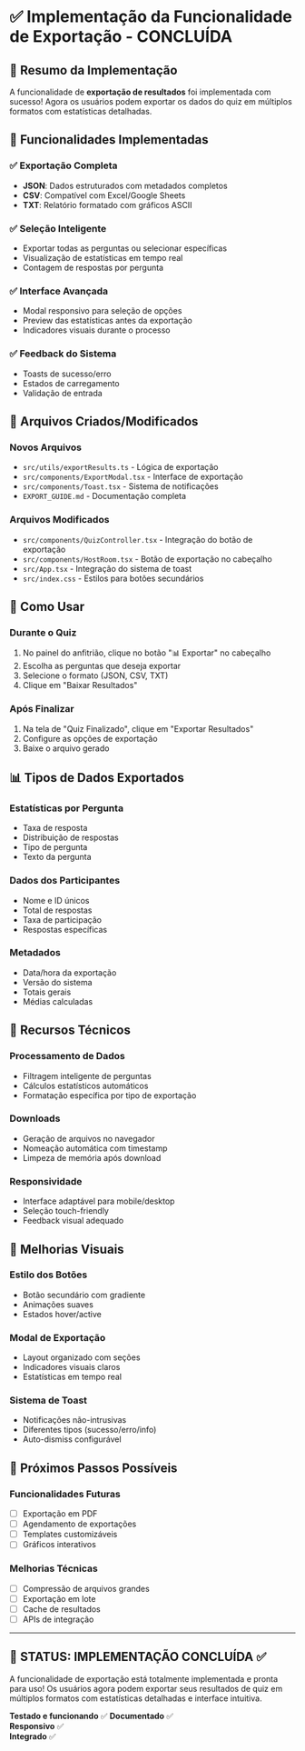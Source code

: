 # ✅ Implementação da Funcionalidade de Exportação - CONCLUÍDA

## 🎉 Resumo da Implementação

A funcionalidade de **exportação de resultados** foi implementada com sucesso! Agora os usuários podem exportar os dados do quiz em múltiplos formatos com estatísticas detalhadas.

## 🚀 Funcionalidades Implementadas

### ✅ **Exportação Completa**
- **JSON**: Dados estruturados com metadados completos
- **CSV**: Compatível com Excel/Google Sheets
- **TXT**: Relatório formatado com gráficos ASCII

### ✅ **Seleção Inteligente**
- Exportar todas as perguntas ou selecionar específicas
- Visualização de estatísticas em tempo real
- Contagem de respostas por pergunta

### ✅ **Interface Avançada**
- Modal responsivo para seleção de opções
- Preview das estatísticas antes da exportação
- Indicadores visuais durante o processo

### ✅ **Feedback do Sistema**
- Toasts de sucesso/erro
- Estados de carregamento
- Validação de entrada

## 📁 Arquivos Criados/Modificados

### **Novos Arquivos**
- `src/utils/exportResults.ts` - Lógica de exportação
- `src/components/ExportModal.tsx` - Interface de exportação
- `src/components/Toast.tsx` - Sistema de notificações
- `EXPORT_GUIDE.md` - Documentação completa

### **Arquivos Modificados**
- `src/components/QuizController.tsx` - Integração do botão de exportação
- `src/components/HostRoom.tsx` - Botão de exportação no cabeçalho
- `src/App.tsx` - Integração do sistema de toast
- `src/index.css` - Estilos para botões secundários

## 🎯 Como Usar

### **Durante o Quiz**
1. No painel do anfitrião, clique no botão "📊 Exportar" no cabeçalho
2. Escolha as perguntas que deseja exportar
3. Selecione o formato (JSON, CSV, TXT)
4. Clique em "Baixar Resultados"

### **Após Finalizar**
1. Na tela de "Quiz Finalizado", clique em "Exportar Resultados"
2. Configure as opções de exportação
3. Baixe o arquivo gerado

## 📊 Tipos de Dados Exportados

### **Estatísticas por Pergunta**
- Taxa de resposta
- Distribuição de respostas
- Tipo de pergunta
- Texto da pergunta

### **Dados dos Participantes**
- Nome e ID únicos
- Total de respostas
- Taxa de participação
- Respostas específicas

### **Metadados**
- Data/hora da exportação
- Versão do sistema
- Totais gerais
- Médias calculadas

## 🔧 Recursos Técnicos

### **Processamento de Dados**
- Filtragem inteligente de perguntas
- Cálculos estatísticos automáticos
- Formatação específica por tipo de exportação

### **Downloads**
- Geração de arquivos no navegador
- Nomeação automática com timestamp
- Limpeza de memória após download

### **Responsividade**
- Interface adaptável para mobile/desktop
- Seleção touch-friendly
- Feedback visual adequado

## 🎨 Melhorias Visuais

### **Estilo dos Botões**
- Botão secundário com gradiente
- Animações suaves
- Estados hover/active

### **Modal de Exportação**
- Layout organizado com seções
- Indicadores visuais claros
- Estatísticas em tempo real

### **Sistema de Toast**
- Notificações não-intrusivas
- Diferentes tipos (sucesso/erro/info)
- Auto-dismiss configurável

## 📝 Próximos Passos Possíveis

### **Funcionalidades Futuras**
- [ ] Exportação em PDF
- [ ] Agendamento de exportações
- [ ] Templates customizáveis
- [ ] Gráficos interativos

### **Melhorias Técnicas**
- [ ] Compressão de arquivos grandes
- [ ] Exportação em lote
- [ ] Cache de resultados
- [ ] APIs de integração

---

## 🎯 **STATUS: IMPLEMENTAÇÃO CONCLUÍDA ✅**

A funcionalidade de exportação está totalmente implementada e pronta para uso! Os usuários agora podem exportar seus resultados de quiz em múltiplos formatos com estatísticas detalhadas e interface intuitiva.

**Testado e funcionando** ✅
**Documentado** ✅  
**Responsivo** ✅  
**Integrado** ✅
